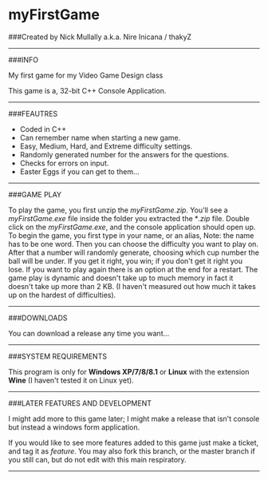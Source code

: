 **myFirstGame**
===========

###Created by Nick Mullally a.k.a. Nire Inicana / thakyZ

---

###INFO

My first game for my Video Game Design class

This game is a, 32-bit C++ Console Application.

---

###FEAUTRES

* Coded in C++
* Can remember name when starting a new game.
* Easy, Medium, Hard, and Extreme difficulty settings.
* Randomly generated number for the answers for the questions.
* Checks for errors on input.
* Easter Eggs if you can get to them...

---

###GAME PLAY

To play the game, you first unzip the *myFirstGame.zip*. You'll see a *myFirstGame.exe* file inside the folder you extracted the **.zip* file. Double click on the *myFirstGame.exe*, and the console application should open up. To begin the game, you first type in your name, or an alias, Note: the name has to be one word. Then you can choose the difficulty you want to play on. After that a number will randomly generate, choosing which cup number the ball will be under. If you get it right, you win; if you don't get it right you lose. If you want to play again there is an option at the end for a restart. The game play is dynamic and doesn't take up to much memory in fact it doesn't take up more than 2 KB. (I haven't measured out how much it takes up on the hardest of difficulties).

---

###DOWNLOADS


You can download a release any time you want...

---

###SYSTEM REQUIREMENTS

This program is only for **Windows XP/7/8/8.1** or **Linux** with the extension **Wine** (I haven't tested it on Linux yet).

---

###LATER FEATURES AND DEVELOPMENT

I might add more to this game later; I might make a release that isn't console but instead a windows form application.

If you would like to see more features added to this game just make a ticket, and tag it as *feature*.
You may also fork this branch, or the master branch if you still can, but do not edit with this main respiratory.

---
